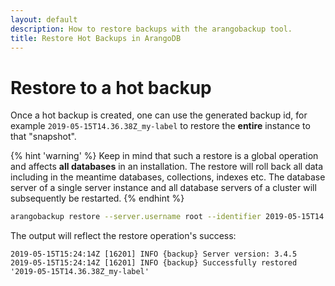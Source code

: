 ```yaml
---
layout: default
description: How to restore backups with the arangobackup tool.
title: Restore Hot Backups in ArangoDB
---
```

Restore to a hot backup
=======================

Once a hot backup is created, one can use the generated backup id,
for example `2019-05-15T14.36.38Z_my-label` to restore the **entire**
instance to that "snapshot". 

{% hint 'warning' %}
Keep in mind that such a restore is a global operation and affects
**all databases** in an installation. The restore will roll back all data
including in the meantime databases, collections, indexes etc.
The database server of a single server instance and all database servers
of a cluster will subsequently be restarted.
{% endhint %}

```bash
arangobackup restore --server.username root --identifier 2019-05-15T14.36.38Z_my-label 
```

The output will reflect the restore operation's success:

```log
2019-05-15T15:24:14Z [16201] INFO {backup} Server version: 3.4.5
2019-05-15T15:24:14Z [16201] INFO {backup} Successfully restored '2019-05-15T14.36.38Z_my-label'
```
